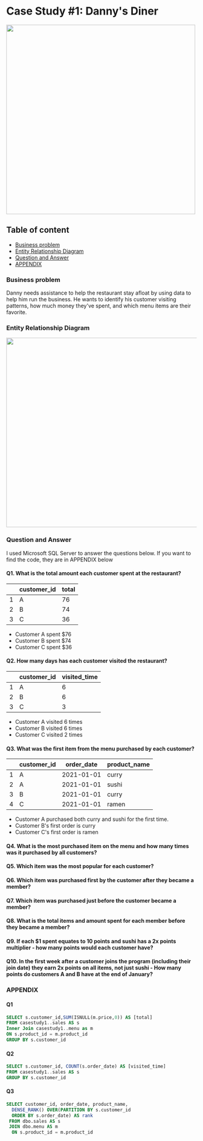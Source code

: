 # Case Study #1: Danny's Diner

<img src="https://github.com/JadeCreativeL/image-/blob/main/1.png" width="500" height="500">

## Table of content

* [Business problem](https://github.com/JadeCreativeL/8-Week-SQL-Challenge-/blob/main/Danny's%20Dinner/README.md#business-problem)
* [Entity Relationship Diagram](https://github.com/JadeCreativeL/8-Week-SQL-Challenge-/blob/main/Danny's%20Dinner/README.md#entity-relationship-diagram)
* [Question and Answer](https://github.com/JadeCreativeL/8-Week-SQL-Challenge-/blob/main/Danny's%20Dinner/README.md#question-and-answer)
* [APPENDIX](https://github.com/JadeCreativeL/8-Week-SQL-Challenge-/blob/main/Danny's%20Dinner/README.md#appendix)

### Business problem

Danny needs assistance to help the restaurant stay afloat by using data to help him run the business. He wants to identify his customer visiting patterns, how much money they've spent, and which menu items are their favorite.

### Entity Relationship Diagram

<img src="https://github.com/JadeCreativeL/image-/blob/main/relate table.png" width="700" height="500">

### Question and Answer
I used Microsoft SQL Server to answer the questions below. If you want to find the code, they are in APPENDIX below 

#### Q1. What is the total amount each customer spent at the restaurant?
|   | customer_id | total |
|---| ----------- | ----- |
| 1 | A           | 76    |
| 2 | B           | 74    |
| 3 | C           | 36    |

- Customer A spent $76
- Customer B spent $74
- Customer C spent $36

#### Q2. How many days has each customer visited the restaurant?
|   | customer_id | visited_time |
|---| ----------- | ----- |
| 1 | A           | 6    |
| 2 | B           | 6    |
| 3 | C           | 3    |
- Customer A visited 6 times
- Customer B visited 6 times
- Customer C visited 2 times 
#### Q3. What was the first item from the menu purchased by each customer?
|   | customer_id | order_date |product_name|
|---| ----------- | ----- |-----|
| 1 | A           | 2021-01-01    |curry|
| 2 | A           | 2021-01-01    |sushi|
| 3 | B           | 2021-01-01    |curry|
| 4 | C           | 2021-01-01    |ramen|
- Customer A purchased both curry and sushi for the first time.
- Customer B's first order is curry
- Customer C's first order is ramen
#### Q4. What is the most purchased item on the menu and how many times was it purchased by all customers?

#### Q5. Which item was the most popular for each customer?

#### Q6. Which item was purchased first by the customer after they became a member?

#### Q7. Which item was purchased just before the customer became a member?

#### Q8. What is the total items and amount spent for each member before they became a member?

#### Q9. If each $1 spent equates to 10 points and sushi has a 2x points multiplier - how many points would each customer have?

#### Q10. In the first week after a customer joins the program (including their join date) they earn 2x points on all items, not just sushi - How many points do customers A and B have at the end of January?

### APPENDIX
#### Q1
```sql
SELECT s.customer_id,SUM(ISNULL(m.price,0)) AS [total]
FROM casestudy1..sales AS s
Inner Join casestudy1..menu as m
ON s.product_id = m.product_id
GROUP BY s.customer_id
```
#### Q2
```sql
SELECT s.customer_id, COUNT(s.order_date) AS [visited_time]
FROM casestudy1..sales AS s
GROUP BY s.customer_id
```
#### Q3
```sql
SELECT customer_id, order_date, product_name,
  DENSE_RANK() OVER(PARTITION BY s.customer_id
  ORDER BY s.order_date) AS rank
 FROM dbo.sales AS s
 JOIN dbo.menu AS m
  ON s.product_id = m.product_id
```
